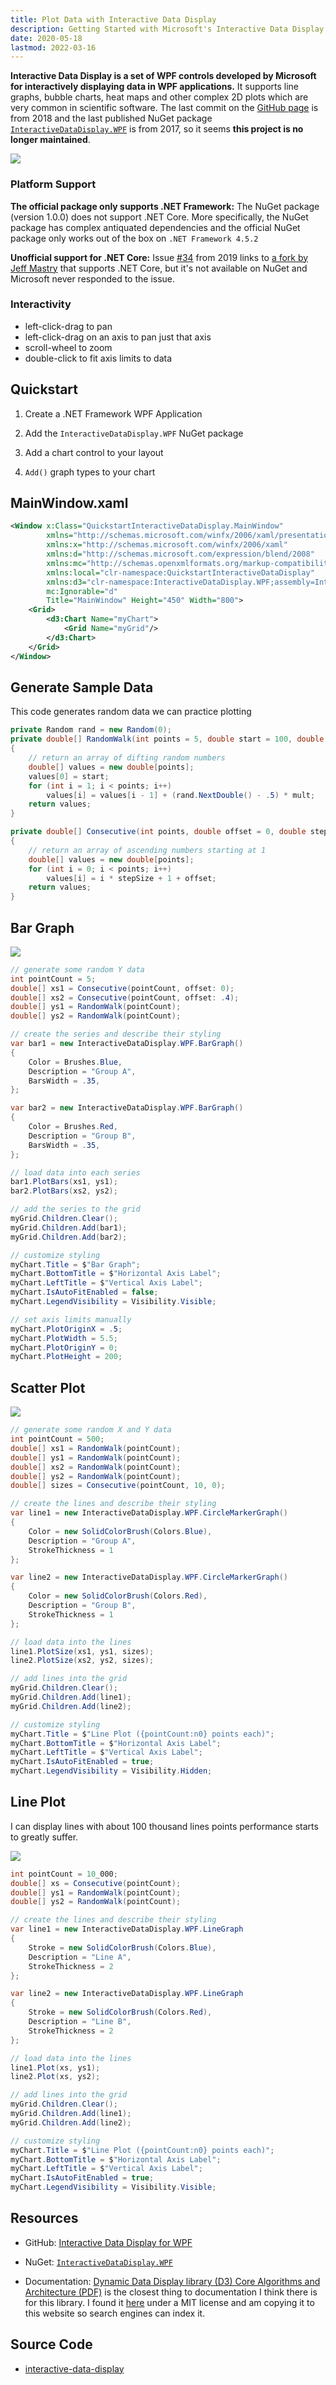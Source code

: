 ```yaml
---
title: Plot Data with Interactive Data Display
description: Getting Started with Microsoft's Interactive Data Display Library for WPF
date: 2020-05-18
lastmod: 2022-03-16
---
```


**Interactive Data Display is a set of WPF controls developed by Microsoft for interactively displaying data in WPF applications.** It supports line graphs, bubble charts, heat maps and other complex 2D plots which are very common in scientific software. The last commit on the [GitHub page](https://github.com/Microsoft/InteractiveDataDisplay.WPF) is from 2018 and the last published NuGet package [`InteractiveDataDisplay.WPF`](https://www.nuget.org/packages/InteractiveDataDisplay.WPF/) is from 2017, so it seems **this project is no longer maintained**.

<img src="interactive-data-display-quickstart.gif" class="d-block mx-auto my-4">

### Platform Support

**The official package only supports .NET Framework:** The NuGet package (version 1.0.0) does not support .NET Core. More specifically, the NuGet package has complex antiquated dependencies and the official NuGet package only works out of the box on `.NET Framework 4.5.2`

**Unofficial support for .NET Core:** Issue [#34](https://github.com/microsoft/InteractiveDataDisplay.WPF/issues/32) from 2019 links to [a fork by Jeff Mastry](https://github.com/mastry/InteractiveDataDisplay.WPF/tree/core) that supports .NET Core, but it's not available on NuGet and Microsoft never responded to the issue.

### Interactivity
* left-click-drag to pan
* left-click-drag on an axis to pan just that axis
* scroll-wheel to zoom
* double-click to fit axis limits to data

## Quickstart

1. Create a .NET Framework WPF Application

2. Add the `InteractiveDataDisplay.WPF` NuGet package

3. Add a chart control to your layout

4. `Add()` graph types to your chart

## MainWindow.xaml

```xml
<Window x:Class="QuickstartInteractiveDataDisplay.MainWindow"
        xmlns="http://schemas.microsoft.com/winfx/2006/xaml/presentation"
        xmlns:x="http://schemas.microsoft.com/winfx/2006/xaml"
        xmlns:d="http://schemas.microsoft.com/expression/blend/2008"
        xmlns:mc="http://schemas.openxmlformats.org/markup-compatibility/2006"
        xmlns:local="clr-namespace:QuickstartInteractiveDataDisplay" 
        xmlns:d3="clr-namespace:InteractiveDataDisplay.WPF;assembly=InteractiveDataDisplay.WPF"
        mc:Ignorable="d"
        Title="MainWindow" Height="450" Width="800">
    <Grid>
        <d3:Chart Name="myChart">
            <Grid Name="myGrid"/>
        </d3:Chart>
    </Grid>
</Window>
```

## Generate Sample Data

This code generates random data we can practice plotting

```cs
private Random rand = new Random(0);
private double[] RandomWalk(int points = 5, double start = 100, double mult = 50)
{
    // return an array of difting random numbers
    double[] values = new double[points];
    values[0] = start;
    for (int i = 1; i < points; i++)
        values[i] = values[i - 1] + (rand.NextDouble() - .5) * mult;
    return values;
}
```

```cs
private double[] Consecutive(int points, double offset = 0, double stepSize = 1)
{
    // return an array of ascending numbers starting at 1
    double[] values = new double[points];
    for (int i = 0; i < points; i++)
        values[i] = i * stepSize + 1 + offset;
    return values;
}
```

## Bar Graph

<img src="interactive-data-display-quickstart-bar-graph.png" class="d-block mx-auto my-5 shadow">

```cs
// generate some random Y data
int pointCount = 5;
double[] xs1 = Consecutive(pointCount, offset: 0);
double[] xs2 = Consecutive(pointCount, offset: .4);
double[] ys1 = RandomWalk(pointCount);
double[] ys2 = RandomWalk(pointCount);

// create the series and describe their styling
var bar1 = new InteractiveDataDisplay.WPF.BarGraph()
{
    Color = Brushes.Blue,
    Description = "Group A",
    BarsWidth = .35,
};

var bar2 = new InteractiveDataDisplay.WPF.BarGraph()
{
    Color = Brushes.Red,
    Description = "Group B",
    BarsWidth = .35,
};

// load data into each series
bar1.PlotBars(xs1, ys1);
bar2.PlotBars(xs2, ys2);

// add the series to the grid
myGrid.Children.Clear();
myGrid.Children.Add(bar1);
myGrid.Children.Add(bar2);

// customize styling
myChart.Title = $"Bar Graph";
myChart.BottomTitle = $"Horizontal Axis Label";
myChart.LeftTitle = $"Vertical Axis Label";
myChart.IsAutoFitEnabled = false;
myChart.LegendVisibility = Visibility.Visible;

// set axis limits manually
myChart.PlotOriginX = .5;
myChart.PlotWidth = 5.5;
myChart.PlotOriginY = 0;
myChart.PlotHeight = 200;
```

## Scatter Plot

<img src="interactive-data-display-quickstart-scatter-plot.png" class="d-block mx-auto my-5 shadow">

```cs
// generate some random X and Y data
int pointCount = 500;
double[] xs1 = RandomWalk(pointCount);
double[] ys1 = RandomWalk(pointCount);
double[] xs2 = RandomWalk(pointCount);
double[] ys2 = RandomWalk(pointCount);
double[] sizes = Consecutive(pointCount, 10, 0);

// create the lines and describe their styling
var line1 = new InteractiveDataDisplay.WPF.CircleMarkerGraph()
{
    Color = new SolidColorBrush(Colors.Blue),
    Description = "Group A",
    StrokeThickness = 1
};

var line2 = new InteractiveDataDisplay.WPF.CircleMarkerGraph()
{
    Color = new SolidColorBrush(Colors.Red),
    Description = "Group B",
    StrokeThickness = 1
};

// load data into the lines
line1.PlotSize(xs1, ys1, sizes);
line2.PlotSize(xs2, ys2, sizes);

// add lines into the grid
myGrid.Children.Clear();
myGrid.Children.Add(line1);
myGrid.Children.Add(line2);

// customize styling
myChart.Title = $"Line Plot ({pointCount:n0} points each)";
myChart.BottomTitle = $"Horizontal Axis Label";
myChart.LeftTitle = $"Vertical Axis Label";
myChart.IsAutoFitEnabled = true;
myChart.LegendVisibility = Visibility.Hidden;
```

## Line Plot

I can display lines with about 100 thousand lines points performance starts to greatly suffer.

<img src="interactive-data-display-quickstart-line-plot.png" class="d-block mx-auto my-5 shadow">

```cs
int pointCount = 10_000;
double[] xs = Consecutive(pointCount);
double[] ys1 = RandomWalk(pointCount);
double[] ys2 = RandomWalk(pointCount);

// create the lines and describe their styling
var line1 = new InteractiveDataDisplay.WPF.LineGraph
{
    Stroke = new SolidColorBrush(Colors.Blue),
    Description = "Line A",
    StrokeThickness = 2
};

var line2 = new InteractiveDataDisplay.WPF.LineGraph
{
    Stroke = new SolidColorBrush(Colors.Red),
    Description = "Line B",
    StrokeThickness = 2
};

// load data into the lines
line1.Plot(xs, ys1);
line2.Plot(xs, ys2);

// add lines into the grid
myGrid.Children.Clear();
myGrid.Children.Add(line1);
myGrid.Children.Add(line2);

// customize styling
myChart.Title = $"Line Plot ({pointCount:n0} points each)";
myChart.BottomTitle = $"Horizontal Axis Label";
myChart.LeftTitle = $"Vertical Axis Label";
myChart.IsAutoFitEnabled = true;
myChart.LegendVisibility = Visibility.Visible;
```

## Resources

* GitHub: [Interactive Data Display for WPF](https://github.com/microsoft/InteractiveDataDisplay.WPF)

* NuGet: [`InteractiveDataDisplay.WPF`](https://www.nuget.org/packages/InteractiveDataDisplay.WPF/)

* Documentation: [Dynamic Data Display library (D3) Core Algorithms and Architecture (PDF)](D3-WPF-Version-2.pdf) is the closest thing to documentation I think there is for this library. I found it [here](https://github.com/artemiusgreat/InteractiveDataDisplay.WPF/) under a MIT license and am copying it to this website so search engines can index it.

## Source Code

* [interactive-data-display](https://github.com/swharden/Csharp-Data-Visualization/tree/main/projects/plotting/interactive-data-display)